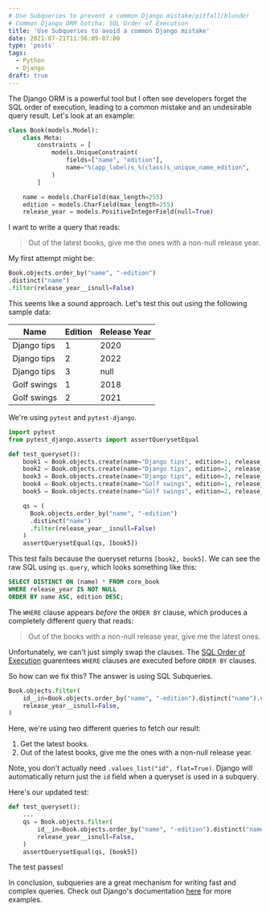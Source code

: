 ```yaml
---
# Use Subqueries to prevent a common Django mistake/pitfall/blunder
# Common Django ORM Gotcha: SQL Order of Execution
title: 'Use Subqueries to avoid a common Django mistake'
date: 2021-07-21T11:56:09-07:00
type: 'posts'
tags:
  - Python
  - Django
draft: true
---
```


The Django ORM is a powerful tool but I often see developers forget the SQL order of execution, leading to a common mistake and an undesirable query result. Let's look at an example:

```python
class Book(models.Model):
    class Meta:
        constraints = [
            models.UniqueConstraint(
                fields=["name", "edition"],
                name="%(app_label)s_%(class)s_unique_name_edition",
            )
        ]

    name = models.CharField(max_length=255)
    edition = models.CharField(max_length=255)
    release_year = models.PositiveIntegerField(null=True)
```

I want to write a query that reads:

> Out of the latest books, give me the ones with a non-null release year.

My first attempt might be:

```python
Book.objects.order_by("name", "-edition")
.distinct("name")
.filter(release_year__isnull=False)
```

This seems like a sound approach. Let's test this out using the following sample data:

| Name        | Edition | Release Year |
| ----------- | ------- | ------------ |
| Django tips | 1       | 2020         |
| Django tips | 2       | 2022         |
| Django tips | 3       | null         |
| Golf swings | 1       | 2018         |
| Golf swings | 2       | 2021         |

We're using `pytest` and `pytest-django`.

```python
import pytest
from pytest_django.asserts import assertQuerysetEqual

def test_queryset():
    book1 = Book.objects.create(name="Django tips", edition=1, release_year=2020)
    book2 = Book.objects.create(name="Django tips", edition=2, release_year=2022)
    book3 = Book.objects.create(name="Django tips", edition=3, release_year=None)
    book4 = Book.objects.create(name="Golf swings", edition=1, release_year=2018)
    book5 = Book.objects.create(name="Golf swings", edition=2, release_year=2021)

    qs = (
      Book.objects.order_by("name", "-edition")
      .distinct("name")
      .filter(release_year__isnull=False)
    )
    assertQuerysetEqual(qs, [book5])
```

This test fails because the queryset returns `[book2, book5]`. We can see the raw SQL using `qs.query`, which looks something like this:

```sql
SELECT DISTINCT ON (name) * FROM core_book
WHERE release_year IS NOT NULL
ORDER BY name ASC, edition DESC;
```

The `WHERE` clause appears _before_ the `ORDER BY` clause, which produces a completely different query that reads:

> Out of the books with a non-null release year, give me the latest ones.

Unfortunately, we can't just simply swap the clauses. The [SQL Order of Execution](https://www.sisense.com/blog/sql-query-order-of-operations/) guarentees `WHERE` clauses are executed before `ORDER BY` clauses.

So how can we fix this? The answer is using SQL Subqueries.

```python
Book.objects.filter(
    id__in=Book.objects.order_by("name", "-edition").distinct("name").values_list("id", flat=True),
    release_year__isnull=False,
)
```

Here, we're using two different queries to fetch our result:

1. Get the latest books.
2. Out of the latest books, give me the ones with a non-null release year.

Note, you don't actually need `.values_list("id", flat=True)`. Django will automatically return just the `id` field when a queryset is used in a subquery.

Here's our updated test:

```python
def test_queryset():
    ...
    qs = Book.objects.filter(
        id__in=Book.objects.order_by("name", "-edition").distinct("name"),
        release_year__isnull=False,
    )
    assertQuerysetEqual(qs, [book5])
```

The test passes!

In conclusion, subqueries are a great mechanism for writing fast and complex queries. Check out Django's documentation [here](https://docs.djangoproject.com/en/dev/ref/models/expressions/#subquery-expressions) for more examples.
